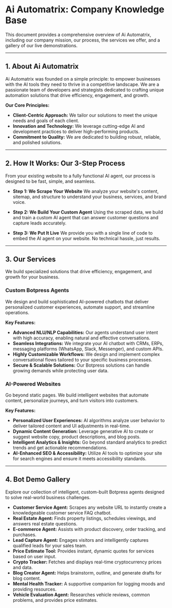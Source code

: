 # Ai Automatrix: Company Knowledge Base

This document provides a comprehensive overview of Ai Automatrix, including our company mission, our process, the services we offer, and a gallery of our live demonstrations.

---

## 1. About Ai Automatrix

Ai Automatrix was founded on a simple principle: to empower businesses with the AI tools they need to thrive in a competitive landscape. We are a passionate team of developers and strategists dedicated to crafting unique automation solutions that drive efficiency, engagement, and growth.

**Our Core Principles:**
- **Client-Centric Approach:** We tailor our solutions to meet the unique needs and goals of each client.
- **Innovation and Technology:** We leverage cutting-edge AI and development practices to deliver high-performing products.
- **Commitment to Quality:** We are dedicated to building robust, reliable, and polished solutions.

---

## 2. How It Works: Our 3-Step Process

From your existing website to a fully functional AI agent, our process is designed to be fast, simple, and seamless.

- **Step 1: We Scrape Your Website**
  We analyze your website's content, sitemap, and structure to understand your business, services, and brand voice.

- **Step 2: We Build Your Custom Agent**
  Using the scraped data, we build and train a custom AI agent that can answer customer questions and capture leads accurately.

- **Step 3: We Put It Live**
  We provide you with a single line of code to embed the AI agent on your website. No technical hassle, just results.

---

## 3. Our Services

We build specialized solutions that drive efficiency, engagement, and growth for your business.

### Custom Botpress Agents
We design and build sophisticated AI-powered chatbots that deliver personalized customer experiences, automate support, and streamline operations.

**Key Features:**
- **Advanced NLU/NLP Capabilities:** Our agents understand user intent with high accuracy, enabling natural and effective conversations.
- **Seamless Integrations:** We integrate your AI chatbot with CRMs, ERPs, messaging platforms (WhatsApp, Slack, Messenger), and custom APIs.
- **Highly Customizable Workflows:** We design and implement complex conversational flows tailored to your specific business processes.
- **Secure & Scalable Solutions:** Our Botpress solutions can handle growing demands while protecting user data.

### AI-Powered Websites
Go beyond static pages. We build intelligent websites that automate content, personalize journeys, and turn visitors into customers.

**Key Features:**
- **Personalized User Experiences:** AI algorithms analyze user behavior to deliver tailored content and UI adjustments in real-time.
- **Dynamic Content Generation:** Leverage generative AI to create or suggest website copy, product descriptions, and blog posts.
- **Intelligent Analytics & Insights:** Go beyond standard analytics to predict trends and get actionable recommendations.
- **AI-Enhanced SEO & Accessibility:** Utilize AI tools to optimize your site for search engines and ensure it meets accessibility standards.

---

## 4. Bot Demo Gallery

Explore our collection of intelligent, custom-built Botpress agents designed to solve real-world business challenges.

- **Customer Service Agent:** Scrapes any website URL to instantly create a knowledgeable customer service FAQ chatbot.
- **Real Estate Agent:** Finds property listings, schedules viewings, and answers real estate questions.
- **E-commerce Agent:** Assists with product discovery, order tracking, and purchases.
- **Lead Capture Agent:** Engages visitors and intelligently captures qualified leads for your sales team.
- **Price Estimate Tool:** Provides instant, dynamic quotes for services based on user input.
- **Crypto Tracker:** Fetches and displays real-time cryptocurrency prices and data.
- **Blog Creator Agent:** Helps brainstorm, outline, and generate drafts for blog content.
- **Mental Health Tracker:** A supportive companion for logging moods and providing resources.
- **Vehicle Evaluation Agent:** Researches vehicle reviews, common problems, and provides price estimates.

